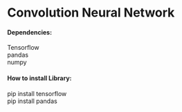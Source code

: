 <h1><b>Convolution Neural Network</b></h1>
<h4><b>Dependencies:</b></h4>
<p>Tensorflow<br>
pandas<br>
numpy</p>

<h4><b>How to install Library:</b></h4>
<p>pip install tensorflow<br>
pip install pandas</p>
